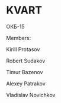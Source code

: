 # KVART
ОКБ-15

Members:

Kirill Protasov

Robert Sudakov

Timur Bazenov

Alexey Patrakov

Vladislav Novichkov

